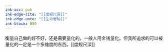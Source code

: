 ```yaml
---
ink-acc: pub
ink-edge-cite: "[[度规尺深]]"
ink-edge-unto: "[[生命卷轴]]"
ink-block: B80
---
```


衡量自己做的好不好，还是需要量化的，一般人用金钱量化。但我所追求的可以被量化的一定是一个多维度的东西。[[度规尺深]]